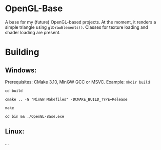 # OpenGL-Base
A base for my (future) OpenGL-based projects. At the moment, it renders a simple triangle using ```glDrawElements()```. 
Classes for texture loading and shader loading are present.

# Building
## Windows: 
Prerequisites: CMake 3.10, MinGW GCC or MSVC.
Example:
```mkdir build```

```cd build```

```cmake .. -G "MinGW Makefiles" -DCMAKE_BUILD_TYPE=Release```

```make```

```cd bin && ./OpenGL-Base.exe```

## Linux:
...
